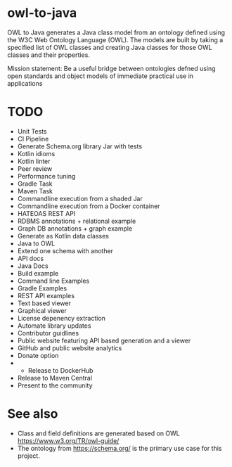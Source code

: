 # owl-to-java

OWL to Java generates a Java class model from an ontology defined using the W3C Web Ontology Language (OWL). The models are built by taking a specified list of OWL classes and creating Java classes for those OWL classes and their properties.

Mission statement: Be a useful bridge between ontologies defned using open standards and object models of immediate practical use in applications 

# TODO

* Unit Tests
* CI Pipeline
* Generate Schema.org library Jar with tests
* Kotlin idioms
* Kotlin linter
* Peer review
* Performance tuning
* Gradle Task
* Maven Task
* Commandline execution from a shaded Jar
* Commandline execution from a Docker container
* HATEOAS REST API
* RDBMS annotations + relational example
* Graph DB annotations + graph example
* Generate as Kotlin data classes
* Java to OWL
* Extend one schema with another
* API docs
* Java Docs
* Build example
* Command line Examples
* Gradle Examples
* REST API examples
* Text based viewer
* Graphical viewer
* License depenency extraction
* Automate library updates
* Contributor guidlines
* Public website featuring API based generation and a viewer
* GitHub and public website analytics
* Donate option
* * Release to DockerHub
* Release to Maven Central
* Present to the community

# See also

* Class and field definitions are generated based on OWL https://www.w3.org/TR/owl-guide/
* The ontology from https://schema.org/ is the primary use case for this project.
